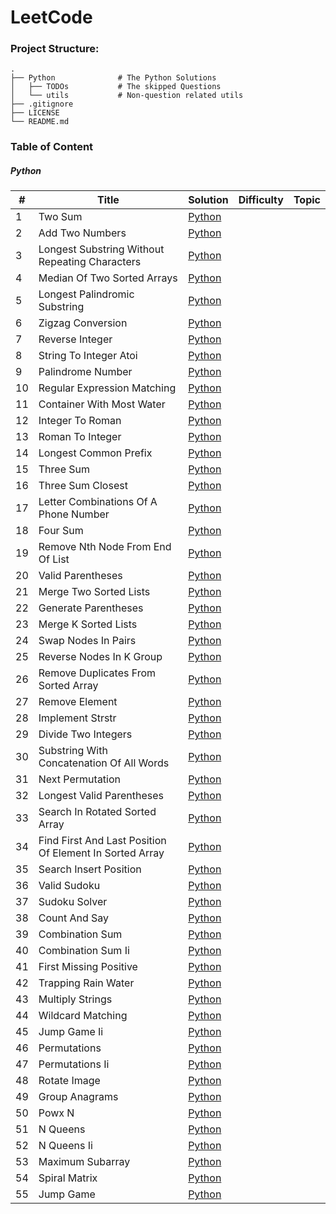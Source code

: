 # LeetCode

### Project Structure:
```
.
├── Python              # The Python Solutions
│   ├── TODOs           # The skipped Questions
│   └── utils           # Non-question related utils 
├── .gitignore
├── LICENSE
└── README.md
```

### Table of Content

##### Python

| # | Title | Solution | Difficulty | Topic |
|---| ----- | -------- | ---------- | ----- |
| 1 | Two Sum | [Python](../../001-two-sum.py) |  |  |
| 2 | Add Two Numbers | [Python](../../002-add-two-numbers.py) |  |  |
| 3 | Longest Substring Without Repeating Characters | [Python](../../003-longest-substring-without-repeating-characters.py) |  |  |
| 4 | Median Of Two Sorted Arrays | [Python](../../004-median-of-two-sorted-arrays.py) |  |  |
| 5 | Longest Palindromic Substring | [Python](../TODOs/005-longest-palindromic-substring.py) |  |  |
| 6 | Zigzag Conversion | [Python](../../006-zigzag-conversion.py) |  |  |
| 7 | Reverse Integer | [Python](../../007-reverse-integer.py) |  |  |
| 8 | String To Integer Atoi | [Python](../../008-string-to-integer-atoi.py) |  |  |
| 9 | Palindrome Number | [Python](../../009-palindrome-number.py) |  |  |
| 10 | Regular Expression Matching | [Python](../TODOs/010-regular-expression-matching.py) |  |  |
| 11 | Container With Most Water | [Python](../../011-container-with-most-water.py) |  |  |
| 12 | Integer To Roman | [Python](../../012-integer-to-roman.py) |  |  |
| 13 | Roman To Integer | [Python](../../013-roman-to-integer.py) |  |  |
| 14 | Longest Common Prefix | [Python](../../014-longest-common-prefix.py) |  |  |
| 15 | Three Sum | [Python](../../015-three-sum.py) |  |  |
| 16 | Three Sum Closest | [Python](../../016-three-sum-closest.py) |  |  |
| 17 | Letter Combinations Of A Phone Number | [Python](../../017-letter-combinations-of-a-phone-number.py) |  |  |
| 18 | Four Sum | [Python](../../018-four-sum.py) |  |  |
| 19 | Remove Nth Node From End Of List | [Python](../../019-remove-nth-node-from-end-of-list.py) |  |  |
| 20 | Valid Parentheses | [Python](../../020-valid-parentheses.py) |  |  |
| 21 | Merge Two Sorted Lists | [Python](../../021-merge-two-sorted-lists.py) |  |  |
| 22 | Generate Parentheses | [Python](../../022-generate-parentheses.py) |  |  |
| 23 | Merge K Sorted Lists | [Python](../../023-merge-k-sorted-lists.py) |  |  |
| 24 | Swap Nodes In Pairs | [Python](../../024-swap-nodes-in-pairs.py) |  |  |
| 25 | Reverse Nodes In K Group | [Python](../../025-reverse-nodes-in-k-group.py) |  |  |
| 26 | Remove Duplicates From Sorted Array | [Python](../../026-remove-duplicates-from-sorted-array.py) |  |  |
| 27 | Remove Element | [Python](../../027-remove-element.py) |  |  |
| 28 | Implement Strstr | [Python](../../028-implement-strstr.py) |  |  |
| 29 | Divide Two Integers | [Python](../../029-divide-two-integers.py) |  |  |
| 30 | Substring With Concatenation Of All Words | [Python](../../030-substring-with-concatenation-of-all-words.py) |  |  |
| 31 | Next Permutation | [Python](../../031-next-permutation.py) |  |  |
| 32 | Longest Valid Parentheses | [Python](../TODOs/032-longest-valid-parentheses.py) |  |  |
| 33 | Search In Rotated Sorted Array | [Python](../../033-search-in-rotated-sorted-array.py) |  |  |
| 34 | Find First And Last Position Of Element In Sorted Array | [Python](../../034-find-first-and-last-position-of-element-in-sorted-array.py) |  |  |
| 35 | Search Insert Position | [Python](../../035-search-insert-position.py) |  |  |
| 36 | Valid Sudoku | [Python](../../036-valid-sudoku.py) |  |  |
| 37 | Sudoku Solver | [Python](../TODOs/037-sudoku-solver.py) |  |  |
| 38 | Count And Say | [Python](../../038-count-and-say.py) |  |  |
| 39 | Combination Sum | [Python](../../039-combination-sum.py) |  |  |
| 40 | Combination Sum Ii | [Python](../../040-combination-sum-ii.py) |  |  |
| 41 | First Missing Positive | [Python](../../041-first-missing-positive.py) |  |  |
| 42 | Trapping Rain Water | [Python](../TODOs/042-trapping-rain-water.py) |  |  |
| 43 | Multiply Strings | [Python](../../043-multiply-strings.py) |  |  |
| 44 | Wildcard Matching | [Python](../TODOs/044-wildcard-matching.py) |  |  |
| 45 | Jump Game Ii | [Python](../../045-jump-game-ii.py) |  |  |
| 46 | Permutations | [Python](../../046-permutations.py) |  |  |
| 47 | Permutations Ii | [Python](../../047-permutations-ii.py) |  |  |
| 48 | Rotate Image | [Python](../../048-rotate-image.py) |  |  |
| 49 | Group Anagrams | [Python](../../049-group-anagrams.py) |  |  |
| 50 | Powx N | [Python](../../050-powx-n.py) |  |  |
| 51 | N Queens | [Python](../TODOs/051-n-queens.py) |  |  |
| 52 | N Queens Ii | [Python](../TODOs/052-n-queens-ii.py) |  |  |
| 53 | Maximum Subarray | [Python](../../053-maximum-subarray.py) |  |  |
| 54 | Spiral Matrix | [Python](../../054-spiral-matrix.py) |  |  |
| 55 | Jump Game | [Python](../../055-jump-game.py) |  |  |
